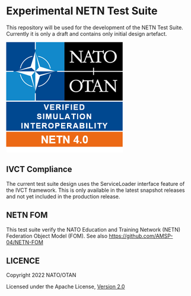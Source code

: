 # Experimental NETN Test Suite

This repository will be used for the development of the NETN Test Suite. Currently it is only a draft and contains only initial design artefact.

![NETN Badge](docs/src/NETN-4.0.png)

## IVCT Compliance

The current test suite design uses the ServiceLoader interface feature of the IVCT framework. This is only available in the latest snapshot releases and not yet included in the production release. 

## NETN FOM

This test suite verify the NATO Education and Training Network (NETN) Federation Object Model (FOM). 
See also https://github.com/AMSP-04/NETN-FOM

## LICENCE

Copyright 2022 NATO/OTAN

Licensed under the Apache License, [Version 2.0](http://www.apache.org/licenses/LICENSE-2.0)
